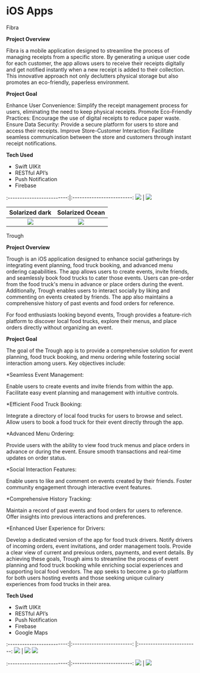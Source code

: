 # iOS Apps

Fibra

**Project Overview**

Fibra is a mobile application designed to streamline the process of managing receipts from a specific store. By generating a unique user code for each customer, the app allows users to receive their receipts digitally and get notified instantly when a new receipt is added to their collection. This innovative approach not only declutters physical storage but also promotes an eco-friendly, paperless environment.

**Project Goal**

Enhance User Convenience: Simplify the receipt management process for users, eliminating the need to keep physical receipts.
Promote Eco-Friendly Practices: Encourage the use of digital receipts to reduce paper waste.
Ensure Data Security: Provide a secure platform for users to store and access their receipts.
Improve Store-Customer Interaction: Facilitate seamless communication between the store and customers through instant receipt notifications.

**Tech Used**

- Swift UIKit 
- RESTful API’s
- Push Notification
- Firebase

:-------------------------:|:-------------------------: 
![](images/Fibra/1.png)  |  ![](images/Fibra/4.png)     

Solarized dark             |  Solarized Ocean
:-------------------------:|:-------------------------: 
![](images/Fibra/3.png)  |  ![](images/Fibra/6.png)   

Trough

**Project Overview**

Trough is an iOS application designed to enhance social gatherings by integrating event planning, food truck booking, and advanced menu ordering capabilities. The app allows users to create events, invite friends, and seamlessly book food trucks to cater those events. Users can pre-order from the food truck's menu in advance or place orders during the event. Additionally, Trough enables users to interact socially by liking and commenting on events created by friends. The app also maintains a comprehensive history of past events and food orders for reference.

For food enthusiasts looking beyond events, Trough provides a feature-rich platform to discover local food trucks, explore their menus, and place orders directly without organizing an event.

**Project Goal**

The goal of the Trough app is to provide a comprehensive solution for event planning, food truck booking, and menu ordering while fostering social interaction among users. Key objectives include:

*Seamless Event Management:

Enable users to create events and invite friends from within the app.
Facilitate easy event planning and management with intuitive controls.

*Efficient Food Truck Booking:

Integrate a directory of local food trucks for users to browse and select.
Allow users to book a food truck for their event directly through the app.

*Advanced Menu Ordering:

Provide users with the ability to view food truck menus and place orders in advance or during the event.
Ensure smooth transactions and real-time updates on order status.

*Social Interaction Features:

Enable users to like and comment on events created by their friends.
Foster community engagement through interactive event features.

*Comprehensive History Tracking:

Maintain a record of past events and food orders for users to reference.
Offer insights into previous interactions and preferences.

*Enhanced User Experience for Drivers:

Develop a dedicated version of the app for food truck drivers.
Notify drivers of incoming orders, event invitations, and order management tools.
Provide a clear view of current and previous orders, payments, and event details.
By achieving these goals, Trough aims to streamline the process of event planning and food truck booking while enriching social experiences and supporting local food vendors. The app seeks to become a go-to platform for both users hosting events and those seeking unique culinary experiences from food trucks in their area.

**Tech Used**

- Swift UIKit 
- RESTful API’s
- Push Notification
- Firebase
- Google Maps

:-------------------------:|:-------------------------: |:-------------------------: 
![](images/Trough/1.png)  |  ![](images/Trough/2.png)    ![](images/Trough/3.png)     

:-------------------------:|:-------------------------: 
![](images/Trough/4.png)  |  ![](images/Trough/5.png)   
